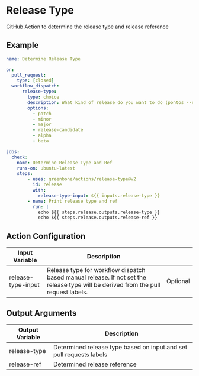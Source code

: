 # Release Type

GitHub Action to determine the release type and release reference

## Example

```yml
name: Determine Release Type

on:
  pull_request:
    type: [closed]
  workflow_dispatch:
      release-type:
        type: choice
        description: What kind of release do you want to do (pontos --release-type argument)?
        options:
          - patch
          - minor
          - major
          - release-candidate
          - alpha
          - beta

jobs:
  check:
    name: Determine Release Type and Ref
    runs-on: ubuntu-latest
    steps:
        - uses: greenbone/actions/release-type@v2
          id: release
          with:
            release-type-input: ${{ inputs.release-type }}
        - name: Print release type and ref
          run: |
            echo ${{ steps.release.outputs.release-type }}
            echo ${{ steps.release.outputs.release-ref }}
```

## Action Configuration

|Input Variable|Description| |
|--------------|-----------|-|
| release-type-input | Release type for workflow dispatch based manual release. If not set the release type will be derived from the pull request labels. | Optional |

## Output Arguments

|Output Variable|Description|
|---------------|-----------|
| release-type | Determined release type based on input and set pull requests labels |
| release-ref  | Determined release reference |
